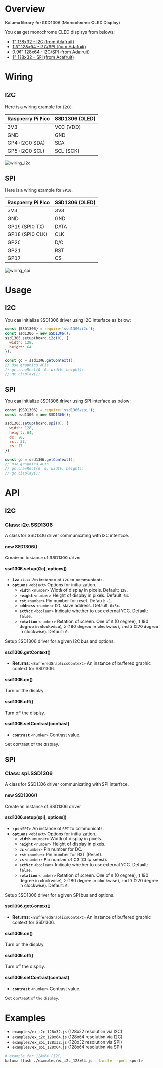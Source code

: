 # Overview

Kaluma library for SSD1306 (Monochrome OLED Display)

You can get monochrome OLED displays from belows:

- [1" 128x32 - I2C (from Adafruit)](https://www.adafruit.com/product/931)
- [1.3" 128x64 - I2C/SPI (from Adafruit)](https://www.adafruit.com/product/938)
- [0.96" 128x64 - I2C/SPI (from Adafruit)](https://www.adafruit.com/product/326)
- [1" 128x32 - SPI (from Adafruit)](https://www.adafruit.com/product/661)

# Wiring

## I2C

Here is a wiring example for `I2C0`.

| Raspberry Pi Pico | SSD1306 (OLED) |
| ----------------- | -------------- |
| 3V3               | VCC (VDD)      |
| GND               | GND            |
| GP4 (I2C0 SDA)    | SDA            |
| GP5 (I2C0 SCL)    | SCL (SCK)      |

![wiring_i2c](https://github.com/niklauslee/ssd1306/blob/main/images/wiring_i2c.jpg?raw=true)

## SPI

Here is a wiring example for `SPI0`.

| Raspberry Pi Pico | SSD1306 (OLED) |
| ----------------- | -------------- |
| 3V3               | 3V3            |
| GND               | GND            |
| GP19 (SPI0 TX)    | DATA           |
| GP18 (SPI0 CLK)   | CLK            |
| GP20              | D/C            |
| GP21              | RST            |
| GP17              | CS             |

![wiring_spi](https://github.com/niklauslee/ssd1306/blob/main/images/wiring_spi.jpg?raw=true)

# Usage

## I2C

You can initialize SSD1306 driver using I2C interface as below:

```js
const {SSD1306} = require('ssd1306/i2c');
const ssd1306 = new SSD1306();
ssd1306.setup(board.i2c(0), {
  width: 128,
  height: 64  
});

const gc = ssd1306.getContext();
// Use graphics APIs
// gc.drawRect(0, 0, width, height);
// gc.display();
```

## SPI

You can initialize SSD1306 driver using SPI interface as below:

```js
const {SSD1306} = require('ssd1306/spi');
const ssd1306 = new SSD1306();

ssd1306.setup(board.spi(0), {
  width: 128,
  height: 64,
  dc: 20,
  rst: 21,
  cs: 17
})

const gc = ssd1306.getContext();
// Use graphics APIs
// gc.drawRect(0, 0, width, height);
// gc.display();
```

# API

## I2C

### Class: i2c.SSD1306

A class for SSD1306 driver communicating with I2C interface.

#### new SSD1306()

Create an instance of SSD1306 driver.

#### ssd1306.setup(i2c[, options])

- **`i2c`** `<I2C>` An instance of `I2C` to communicate.
- **`options`** `<object>` Options for initialization.
  - **`width`** `<number>` Width of display in pixels. Default: `128`.
  - **`height`** `<number>` Height of display in pixels. Default: `64`.
  - **`rst`** `<number>` Pin number for reset. Default: `-1`.
  - **`address`** `<number>` I2C slave address. Default: `0x3c`.
  - **`extVcc`** `<boolean>` Indicate whether to use external VCC. Default: `false`.
  - **`rotation`** `<number>` Rotation of screen. One of `0` (0 degree), `1` (90 degree in clockwise), `2` (180 degree in clockwise), and `3` (270 degree in clockwise). Default: `0`.

Setup SSD1306 driver for a given I2C bus and options.

#### ssd1306.getContext()

- **Returns**: `<BufferedGraphicsContext>` An instance of buffered graphic context for SSD1306.

#### ssd1306.on()

Turn on the display.

#### ssd1306.off()

Turn off the display.

#### ssd1306.setContrast(contrast)

- **`contrast`** `<number>` Contrast value.

Set contrast of the display.

## SPI

### Class: spi.SSD1306

A class for SSD1306 driver communicating with SPI interface.

#### new SSD1306()

Create an instance of SSD1306 driver.

#### ssd1306.setup(spi[, options])

- **`spi`** `<SPI>` An instance of `SPI` to communicate.
- **`options`** `<object>` Options for initialization.
  - **`width`** `<number>` Width of display in pixels.
  - **`height`** `<number>` Height of display in pixels.
  - **`dc`** `<number>` Pin number for DC.
  - **`rst`** `<number>` Pin number for RST (Reset).
  - **`cs`** `<number>` Pin number of CS (Chip select).
  - **`extVcc`** `<boolean>` Indicate whether to use external VCC. Default: `false`.
  - **`rotation`** `<number>` Rotation of screen. One of `0` (0 degree), `1` (90 degree in clockwise), `2` (180 degree in clockwise), and `3` (270 degree in clockwise). Default: `0`.

Setup SSD1306 driver for a given SPI bus and options.

#### ssd1306.getContext()

- **Returns**: `<BufferedGraphicsContext>` An instance of buffered graphic context for SSD1306.

#### ssd1306.on()

Turn on the display.

#### ssd1306.off()

Turn off the display.

#### ssd1306.setContrast(contrast)

- **`contrast`** `<number>` Contrast value.

Set contrast of the display.

# Examples

* `examples/ex_i2c_128x32.js` (128x32 resolution via I2C)
* `examples/ex_i2c_128x64.js` (128x64 resolution via I2C)
* `examples/ex_spi_128x32.js` (128x32 resolution via SPI)
* `examples/ex_spi_128x64.js` (128x64 resolution via SPI)

```sh
# example for 128x64 (I2C)
kaluma flash ./examples/ex_i2c_128x64.js --bundle --port <port>
```